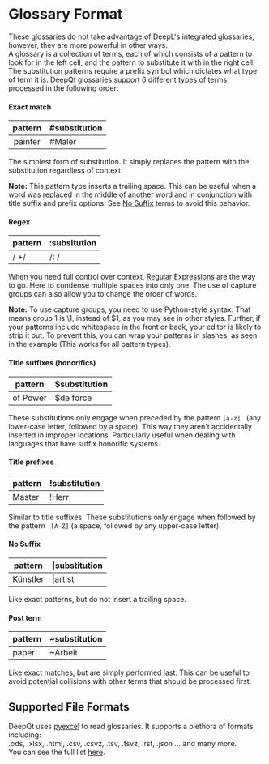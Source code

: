 # Glossary Format

These glossaries do not take advantage of DeepL's integrated glossaries, however, they are more powerful in other ways.  
A glossary is a collection of terms, each of which consists of a pattern to look for in the left cell, and the pattern to substitute it with in the right cell. The substitution patterns require a prefix symbol which dictates what type of term it is. DeepQt glossaries support 6 different types of terms, processed in the following order:

#### Exact match

| pattern | #substitution |
|:-------:| ------------- |
| painter | #Maler        |

The simplest form of substitution. It simply replaces the pattern with the substitution regardless of context.  

**Note:** This pattern type inserts a trailing space. This can be useful when a word was replaced in the middle of another word and in conjunction with title suffix and prefix options. See [No Suffix](#NoSuffix) terms to avoid this behavior.

#### Regex

| pattern | :subsitution |
| ------- | ------------ |
| / +/    | /: /         |

When you need full control over context, [Regular Expressions](https://en.wikipedia.org/wiki/Regular_expression) are the way to go. Here to condense multiple spaces into only one. The use of capture groups can also allow you to change the order of words.

**Note:** To use capture groups, you need to use Python-style syntax. That means group 1 is \1, instead of $1, as you may see in other styles. Further, if your patterns include whitespace in the front or back, your editor is likely to strip it out. To prevent this, you can wrap your patterns in slashes, as seen in the example (This works for all pattern types).

#### Title suffixes (honorifics)

| pattern  | $substitution |
| -------- | ------------- |
| of Power | $de force     |

These substitutions only engage when preceded by the pattern `[a-z] ` (any lower-case letter, followed by a space). This way they aren't accidentally inserted in improper locations. Particularly useful when dealing with languages that have suffix honorific systems.

#### Title prefixes

| pattern | !substitution |
| ------- | ------------- |
| Master  | !Herr         |

Similar to title suffixes. These substitutions only engage when followed by the pattern <code>&nbsp;[A-Z]</code> (a space,  followed by any upper-case letter).

#### <a name="NoSuffix"></a>No Suffix

| pattern  | &#124;substitution |
| -------- | ----------- |
| Künstler | &#124;artist      |

Like exact patterns, but do not insert a trailing space.

#### Post term

| pattern | ~substitution |
| ------- | ------------- |
| paper   | ~Arbeit       |

Like exact matches, but are simply performed last. This can be useful to avoid potential collisions with other terms that should be processed first.

## Supported File Formats

DeepQt uses [pyexcel](http://docs.pyexcel.org/en/latest/) to read glossaries. It supports a plethora of formats, including:  
.ods, .xlsx, .html, .csv, .csvz, .tsv, .tsvz, .rst, .json ... and many more.  
You can see the full list [here](https://github.com/pyexcel/pyexcel#feature-highlights).